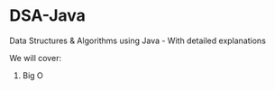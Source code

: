 # DSA-Java
Data Structures &amp; Algorithms using Java - With detailed explanations

We will cover: 
1. Big O 
